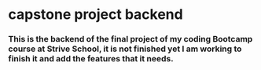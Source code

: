 # capstone project backend

### This is the backend of the final project of my coding Bootcamp course at Strive School, it is not finished yet I am working to finish it and add the features that it needs.


 

